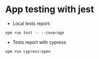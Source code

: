 # App testing with jest

* Local tests report:

`npm run test -- --coverage`

* Tests report with cypress:

`npm run cypress:open`
